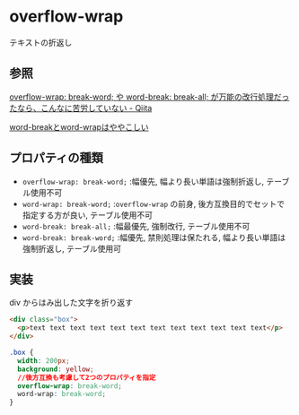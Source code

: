 # overflow-wrap

テキストの折返し

## 参照

[overflow\-wrap: break\-word; や word\-break: break\-all; が万能の改行処理だったなら、こんなに苦労していない \- Qiita](https://qiita.com/akane_kato/items/2b1385574e1a1babdde1)

[word\-breakとword\-wrapはややこしい](https://w3g.jp/blog/confusing_word-break_word-wrap)

## プロパティの種類

* `overflow-wrap: break-word;` :幅優先, 幅より長い単語は強制折返し, テーブル使用不可
* `word-wrap: break-word;` :`overflow-wrap` の前身, 後方互換目的でセットで指定する方が良い, テーブル使用不可
* `word-break: break-all;` :幅最優先, 強制改行, テーブル使用不可
* `word-break: break-word;` :幅優先, 禁則処理は保たれる, 幅より長い単語は強制折返し, テーブル使用可

## 実装

div からはみ出した文字を折り返す

```HTML
<div class="box">
  <p>text text text text text text text text text text text text</p>
</div>
```

```CSS
.box {
  width: 200px;
  background: yellow;
  //後方互換も考慮して2つのプロパティを指定
  overflow-wrap: break-word;
  word-wrap: break-word;
}
```


